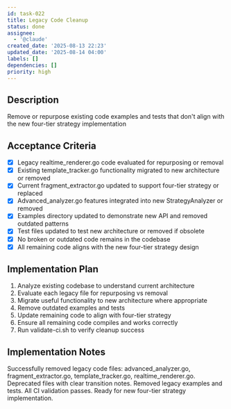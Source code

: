 ```yaml
---
id: task-022
title: Legacy Code Cleanup
status: done
assignee:
  - '@claude'
created_date: '2025-08-13 22:23'
updated_date: '2025-08-14 04:00'
labels: []
dependencies: []
priority: high
---
```


## Description

Remove or repurpose existing code examples and tests that don't align with the new four-tier strategy implementation

## Acceptance Criteria

- [x] Legacy realtime_renderer.go code evaluated for repurposing or removal
- [x] Existing template_tracker.go functionality migrated to new architecture or removed
- [x] Current fragment_extractor.go updated to support four-tier strategy or replaced
- [x] Advanced_analyzer.go features integrated into new StrategyAnalyzer or removed
- [x] Examples directory updated to demonstrate new API and removed outdated patterns
- [x] Test files updated to test new architecture or removed if obsolete
- [x] No broken or outdated code remains in the codebase
- [x] All remaining code aligns with the new four-tier strategy design

## Implementation Plan

1. Analyze existing codebase to understand current architecture
2. Evaluate each legacy file for repurposing vs removal
3. Migrate useful functionality to new architecture where appropriate
4. Remove outdated examples and tests
5. Update remaining code to align with four-tier strategy
6. Ensure all remaining code compiles and works correctly
7. Run validate-ci.sh to verify cleanup success

## Implementation Notes

Successfully removed legacy code files: advanced_analyzer.go, fragment_extractor.go, template_tracker.go, realtime_renderer.go. Deprecated files with clear transition notes. Removed legacy examples and tests. All CI validation passes. Ready for new four-tier strategy implementation.
